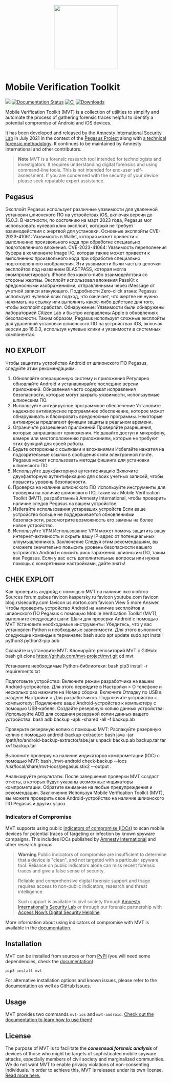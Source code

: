 <p align="center">
     <img src="https://docs.mvt.re/en/latest/mvt.png" width="200" />
</p>

# Mobile Verification Toolkit

[![](https://img.shields.io/pypi/v/mvt)](https://pypi.org/project/mvt/)
[![Documentation Status](https://readthedocs.org/projects/mvt/badge/?version=latest)](https://docs.mvt.re/en/latest/?badge=latest)
[![CI](https://github.com/mvt-project/mvt/actions/workflows/tests.yml/badge.svg)](https://github.com/mvt-project/mvt/actions/workflows/tests.yml)
[![Downloads](https://pepy.tech/badge/mvt)](https://pepy.tech/project/mvt)

Mobile Verification Toolkit (MVT) is a collection of utilities to simplify and automate the process of gathering forensic traces helpful to identify a potential compromise of Android and iOS devices.

It has been developed and released by the [Amnesty International Security Lab](https://securitylab.amnesty.org) in July 2021 in the context of the [Pegasus Project](https://forbiddenstories.org/about-the-pegasus-project/) along with [a technical forensic methodology](https://www.amnesty.org/en/latest/research/2021/07/forensic-methodology-report-how-to-catch-nso-groups-pegasus/). It continues to be maintained by Amnesty International and other contributors.

> **Note**
> MVT is a forensic research tool intended for technologists and investigators. It requires understanding digital forensics and using command-line tools. This is not intended for end-user self-assessment. If you are concerned with the security of your device please seek reputable expert assistance.
>

## Pegasus

Эксплойт Pegasus использует различные уязвимости для удаленной установки шпионского ПО на устройствах iOS, включая версии до 16.0.3. 
В частности, по состоянию на март 2023 года, Pegasus мог использовать нулевой клик эксплойт, который не требует взаимодействия с жертвой для установки.
Основные эксплойты
CVE-2023-41061: Уязвимость в Wallet, которая может привести к выполнению произвольного кода при обработке специально подготовленного вложения.
CVE-2023-41064: Уязвимость переполнения буфера в компоненте Image I/O, которая также может привести к выполнению произвольного кода при обработке специально подготовленного изображения.
Эти уязвимости были частью цепочки эксплойтов под названием BLASTPASS, которая могла скомпрометировать iPhone без какого-либо взаимодействия со стороны жертвы. Эксплойт использовал вложения PassKit с вредоносными изображениями, отправленными через iMessage от учетной записи атакующего.
Подробности
Zero-click атака: Pegasus использует нулевой клик подход, что означает, что жертве не нужно нажимать на ссылку или выполнять какое-либо действие для того, чтобы эксплойт сработал.
Обнаружение: Уязвимости были обнаружены лабораторией Citizen Lab и быстро исправлены Apple в обновлениях безопасности.
Таким образом, Pegasus использует сложные эксплойты для удаленной установки шпионского ПО на устройствах iOS, включая версии до 16.0.3, используя нулевые клики и уязвимости в системных компонентах.

## NO EXPLOIT

Чтобы защитить устройство Android от шпионского ПО Pegasus, следуйте этим рекомендациям:
1. Обновляйте операционную систему и приложения
Регулярно обновляйте Android и устанавливайте последние версии приложений. Обновления часто содержат исправления безопасности, которые могут закрыть уязвимости, используемые шпионским ПО.
2. Используйте антивирусное программное обеспечение
Установите надежное антивирусное программное обеспечение, которое может обнаруживать и блокировать вредоносные программы. Некоторые антивирусы предлагают функции защиты в реальном времени.
3. Ограничьте разрешения приложений
Проверяйте разрешения, которые запрашивают приложения. Не давайте доступ к микрофону, камере или местоположению приложениям, которые не требуют этих функций для своей работы.
4. Будьте осторожны с ссылками и вложениями
Избегайте нажатия на подозрительные ссылки в сообщениях или электронной почте. Pegasus может использовать методы фишинга для установки шпионского ПО.
5. Используйте двухфакторную аутентификацию
Включите двухфакторную аутентификацию для своих учетных записей, чтобы повысить уровень безопасности.
6. Проверка на наличие шпионского ПО
Используйте инструменты для проверки на наличие шпионского ПО, такие как Mobile Verification Toolkit (MVT), разработанный Amnesty International, чтобы проверить наличие следов Pegasus на вашем устройстве.
7. Избегайте использования устаревших устройств
Если ваше устройство больше не поддерживается обновлениями безопасности, рассмотрите возможность его замены на более новое устройство.
8. Используйте VPN
Использование VPN может помочь защитить вашу интернет-активность и скрыть вашу IP-адрес от потенциальных злоумышленников.
Заключение
Следуя этим рекомендациям, вы сможете значительно повысить уровень безопасности вашего устройства Android и снизить риск заражения шпионским ПО, таким как Pegasus. Если у вас есть дополнительные вопросы или нужна помощь с конкретными настройками, дайте знать!

## CHEK EXPLOIT

Как проверить андройд с помощью MVT на наличие эксплойтов
Sources
forum.qubes favicon
kaspersky.ru favicon
youtube.com favicon
blog.rsisecurity.com favicon
us.norton.com favicon
View 5 more
Answer
Чтобы проверить устройство Android на наличие эксплойтов и шпионского ПО Pegasus с помощью Mobile Verification Toolkit (MVT), выполните следующие шаги:
Шаги для проверки Android с помощью MVT
Установите необходимые инструменты:
Убедитесь, что у вас установлен Python и необходимые зависимости. Для этого выполните следующие команды в терминале:
bash
sudo apt update
sudo apt install python3 python3-pip adb

Скачайте и установите MVT:
Клонируйте репозиторий MVT с GitHub:
bash
git clone https://github.com/mvt-project/mvt.git
cd mvt

Установите необходимые Python-библиотеки:
bash
pip3 install -r requirements.txt

Подготовьте устройство:
Включите режим разработчика на вашем Android-устройстве. Для этого перейдите в Настройки > О телефоне и несколько раз нажмите на Номер сборки.
Включите Отладку по USB в разделе Настройки > Для разработчиков.
Подключите устройство к компьютеру:
Подключите ваше Android-устройство к компьютеру с помощью USB-кабеля.
Создайте резервную копию данных устройства:
Используйте ADB для создания резервной копии данных вашего устройства:
bash
adb backup -apk -shared -all -f backup.ab

Проверьте резервную копию с помощью MVT:
Распакуйте резервную копию с помощью android-backup-extractor:
bash
java -jar /path/to/android-backup-extractor/abe.jar unpack backup.ab backup.tar
tar xvf backup.tar

Выполните проверку на наличие индикаторов компрометации (IOC) с помощью MVT:
bash
./mvt-android check-backup --iocs /usr/local/share/mvt-iocs/pegasus.stix2 --output .

Анализируйте результаты:
После завершения проверки MVT создаст отчеты, в которых будут указаны возможные индикаторы компрометации. Обратите внимание на любые предупреждения и рекомендации.
Заключение
Используя Mobile Verification Toolkit (MVT), вы можете проверить свое Android-устройство на наличие шпионского ПО Pegasus и других угроз. 

### Indicators of Compromise

MVT supports using public [indicators of compromise (IOCs)](https://github.com/mvt-project/mvt-indicators) to scan mobile devices for potential traces of targeting or infection by known spyware campaigns. This includes IOCs published by [Amnesty International](https://github.com/AmnestyTech/investigations/) and other  research groups.

> **Warning**
> Public indicators of compromise are insufficient to determine that a device is "clean", and not targeted with a particular spyware tool. Reliance on public indicators alone can miss recent forensic traces and give a false sense of security.
>
> Reliable and comprehensive digital forensic support and triage requires access to non-public indicators, research and threat intelligence.
>
>Such support is available to civil society through [Amnesty International's Security Lab](https://securitylab.amnesty.org/get-help/?c=mvt_docs) or through our forensic partnership with [Access Now’s Digital Security Helpline](https://www.accessnow.org/help/).

More information about using indicators of compromise with MVT is available in the [documentation](https://docs.mvt.re/en/latest/iocs/).

## Installation

MVT can be installed from sources or from [PyPI](https://pypi.org/project/mvt/) (you will need some dependencies, check the [documentation](https://docs.mvt.re/en/latest/install/)):

```
pip3 install mvt
```

For alternative installation options and known issues, please refer to the [documentation](https://docs.mvt.re/en/latest/install/) as well as [GitHub Issues](https://github.com/mvt-project/mvt/issues).


## Usage

MVT provides two commands `mvt-ios` and `mvt-android`. [Check out the documentation to learn how to use them!](https://docs.mvt.re/)


## License

The purpose of MVT is to facilitate the ***consensual forensic analysis*** of devices of those who might be targets of sophisticated mobile spyware attacks, especially members of civil society and marginalized communities. We do not want MVT to enable privacy violations of non-consenting individuals.  In order to achieve this, MVT is released under its own license. [Read more here.](https://docs.mvt.re/en/latest/license/)
